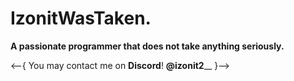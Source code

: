 # IzonitWasTaken.

**A passionate programmer that does not take anything seriously.**

<--{ You may contact me on **Discord**! __@izonit2____ }-->
